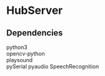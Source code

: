 # HubServer

## Dependencies
python3  
opencv-python  
playsound  
pySerial
pyaudio
SpeechRecognition